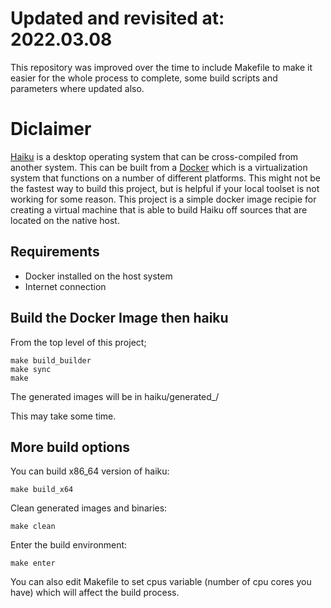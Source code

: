 # Updated and revisited at: 2022.03.08

This repository was improved over the time to include Makefile to make it easier for the whole process to complete, some build scripts and parameters where updated also.

# Diclaimer

[Haiku](https://www.haiku-os.org/) is a desktop operating system that can be cross-compiled from another system.  This can be built from a [Docker](https://www.docker.org) which is a virtualization system that functions on a number of different platforms.  This might not be the fastest way to build this project, but is helpful if your local toolset is not working for some reason.  This project is a simple docker image recipie for creating a virtual machine that is able to build Haiku off sources that are located on the native host.

## Requirements

* Docker installed on the host system
* Internet connection

## Build the Docker Image then haiku

From the top level of this project;

```
make build_builder
make sync
make
```

The generated images will be in haiku/generated_<ARCH>/

This may take some time.

## More build options

You can build x86_64 version of haiku:
```
make build_x64
```
Clean generated images and binaries:
```
make clean
```
Enter the build environment:
```
make enter
```

You can also edit Makefile to set cpus variable (number of cpu cores you have) which will affect the build process.

